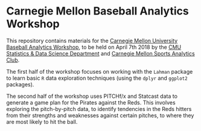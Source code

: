 # Carnegie Mellon Baseball Analytics Workshop

This repository contains materials for the [Carnegie Mellon University Baseball Analytics Workshop](https://cmusportsanalytics.com/workshop.html), to be held on April 7th 2018 by the [CMU Statistics \& Data Science Department](http://www.stat.cmu.edu/) and [Carnegie Mellon Sports Analytics Club](https://www.cmusportsanalytics.com/).

The first half of the workshop focuses on working with the `Lahman` package to learn basic `R` data exploration techniques (using the `dplyr` and `ggplot2` packages).

The second half of the workshop uses PITCHf/x and Statcast data to generate a game plan for the Pirates against the Reds. This involves exploring the pitch-by-pitch data, to identify tendencies in the Reds hitters from their strengths and weaknesses against certain pitches, to where they are most likely to hit the ball.

